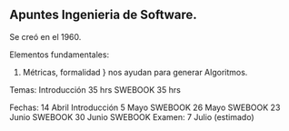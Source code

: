 ## Apuntes Ingenieria de Software.
Se creó en el 1960.

Elementos fundamentales:

1) Métricas, formalidad } nos ayudan para generar Algoritmos.

Temas:
Introducción  35 hrs
SWEBOOK       35 hrs

Fechas:
14 Abril Introducción
5 Mayo SWEBOOK
26 Mayo SWEBOOK
23 Junio SWEBOOK
30 Junio SWEBOOK
Examen: 7 Julio (estimado)
